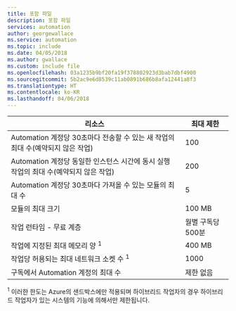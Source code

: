 ```yaml
---
title: 포함 파일
description: 포함 파일
services: automation
author: georgewallace
ms.service: automation
ms.topic: include
ms.date: 04/05/2018
ms.author: gwallace
ms.custom: include file
ms.openlocfilehash: 03a1235b9bf20fa19f378802923d3bab7dbf4900
ms.sourcegitcommit: 5b2ac9e6d8539c11ab0891b686b8afa12441a8f3
ms.translationtype: HT
ms.contentlocale: ko-KR
ms.lasthandoff: 04/06/2018
---
```

| 리소스 | 최대 제한 |
| --- | --- |
| Automation 계정당 30초마다 전송할 수 있는 새 작업의 최대 수(예약되지 않은 작업) |100 |
| Automation 계정당 동일한 인스턴스 시간에 동시 실행 작업의 최대 수(예약되지 않은 작업) |200 |
| Automation 계정당 30초마다 가져올 수 있는 모듈의 최대 수 |5 |
| 모듈의 최대 크기 |100 MB |
| 작업 런타임 - 무료 계층 |월별 구독당 500분 |
| 작업에 지정된 최대 메모리 양 <sup>1</sup> |400 MB |
| 작업당 허용되는 최대 네트워크 소켓 수 <sup>1</sup> |1000 |
| 구독에서 Automation 계정의 최대 수 |제한 없음 |

<sup>1</sup> 이러한 한도는 Azure의 샌드박스에만 적용되며 하이브리드 작업자의 경우 하이브리드 작업자가 있는 시스템의 기능에 의해서만 제한됩니다.